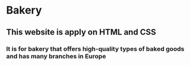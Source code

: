 # Bakery
## This website is apply on HTML and CSS
### It is for bakery that offers high-quality types of baked goods and has many branches in Europe
